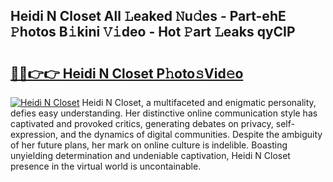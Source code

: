 ## Heidi N Closet All 𝙻eaked 𝙽u𝚍es - Part-ehE 𝙿hotos B𝚒kini 𝚅𝚒deo - Hot 𝙿art 𝙻eaks qyCIP

# <h2><a href="http://ld2xucr.urlbe.top/?page=Heidi+N+Closet">🔗🔗👉👉 Heidi N Closet P𝚑oto𝚜Vid𝚎o</a></h2>

[![Heidi N Closet](https://i.imgur.com/eBuTRDB.gif)](http://ld2xucr.urlbe.top/?page=Heidi+N+Closet)
Heidi N Closet, a multifaceted and enigmatic personality, defies easy understanding. Her distinctive online communication style has captivated and provoked critics, generating debates on privacy, self-expression, and the dynamics of digital communities. Despite the ambiguity of her future plans, her mark on online culture is indelible. Boasting unyielding determination and undeniable captivation, Heidi N Closet presence in the virtual world is uncontainable.
